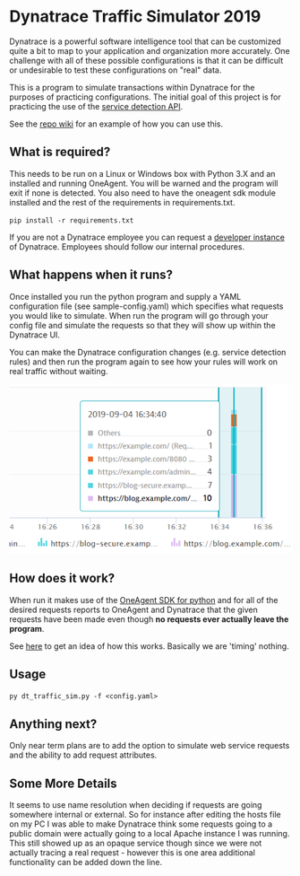 # Dynatrace Traffic Simulator 2019
Dynatrace is a powerful software intelligence tool that can be customized quite a bit to map to your application and organization more accurately. One challenge with all of these possible configurations is that it can be difficult or undesirable to test these configurations on "real" data. 

This is a program to simulate transactions within Dynatrace for the purposes of practicing configurations. The initial goal of this project is for practicing the use of the [service detection API](https://www.dynatrace.com/support/help/extend-dynatrace/dynatrace-api/configuration-api/service-api/detection-rules/).

See the [repo wiki](https://github.com/jimm-with-a-j/dt-traffic-sim/wiki/Service-Detection-Rules-API-Example) for an example of how you can use this.

## What is required?
This needs to be run on a Linux or Windows box with Python 3.X and an installed and running OneAgent. You will be warned and the program will exit if none is detected. You also need to have the oneagent sdk module installed and the rest of the requirements in requirements.txt.

`pip install -r requirements.txt`

If you are not a Dynatrace employee you can request a [developer instance](https://www.dynatrace.com/developer/trial/) of Dynatrace. Employees should follow our internal procedures.

## What happens when it runs?
Once installed you run the python program and supply a YAML configuration file (see sample-config.yaml) which specifies what requests you would like to simulate. When run the program will go through your config file and simulate the requests so that they will show up within the Dynatrace UI.

You can make the Dynatrace configuration changes (e.g. service detection rules) and then run the program again to see how your rules will work on real traffic without waiting.

![Requests in UI](/images/example-in-ui.png)

## How does it work?
When run it makes use of the [OneAgent SDK for python](https://github.com/Dynatrace/OneAgent-SDK-for-Python) and for all of the desired requests reports to OneAgent and Dynatrace that the given requests have been made even though **no requests ever actually leave the program**.

See [here](https://github.com/Dynatrace/OneAgent-SDK-for-Python) to get an idea of how this works. Basically we are 'timing' nothing.

## Usage
`py dt_traffic_sim.py -f <config.yaml>`

## Anything next?
Only near term plans are to add the option to simulate web service requests and the ability to add request attributes.

## Some More Details
It seems to use name resolution when deciding if requests are going somewhere internal or external. So for instance after editing the hosts file on my PC I was able to make Dynatrace think some requests going to a public domain were actually going to a local Apache instance I was running. This still showed up as an opaque service though since we were not actually tracing a real request - however this is one area additional functionality can be added down the line.
